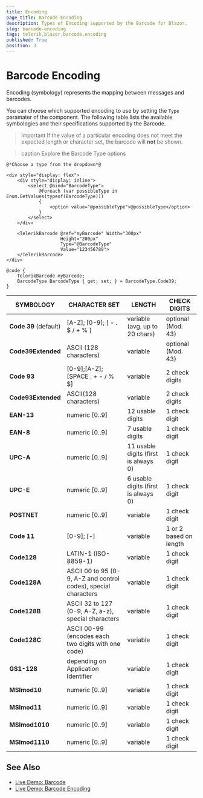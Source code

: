 ```yaml
---
title: Encoding
page_title: Barcode Encoding
description: Types of Encoding supported by the Barcode for Blazor.
slug: barcode-encoding
tags: telerik,blazor,barcode,encoding
published: True
position: 3
---
```


# Barcode Encoding

Encoding (symbology) represents the mapping between messages and barcodes.

You can choose which supported encoding to use by setting the `Type` paramater of the component. The following table lists the available symbologies and their specifications supported by the Barcode.

>important If the value of a particular encoding does not meet the expected length or character set, the barcode will **not** be shown.

>caption Explore the Barcode Type options

````CSHTML
@*Choose a type from the dropdown*@

<div style="display: flex">
    <div style="display: inline">
        <select @bind="BarcodeType">
            @foreach (var possibleType in Enum.GetValues(typeof(BarcodeType)))
            {
                <option value="@possibleType">@possibleType</option>
            }
        </select>
    </div>

    <TelerikBarcode @ref="myBarcode" Width="300px"
                    Height="200px"
                    Type="@BarcodeType"
                    Value="123456789">
    </TelerikBarcode>
</div>

@code {
    TelerikBarcode myBarcode;
    BarcodeType BarcodeType { get; set; } = BarcodeType.Code39;
}
````

| SYMBOLOGY | CHARACTER SET | LENGTH | CHECK DIGITS |
| --------- | ------------- | ------ | ------------ |
| **Code 39** (default) | [A-Z]; [0-9]; [ - . $ / + % ] | variable (avg. up to 20 chars) | optional (Mod. 43) |
| **Code39Extended** | ASCII (128 characters) | variable | optional (Mod. 43) |
| **Code 93** | [0-9];[A-Z];[SPACE . + - / % $] | variable | 2 check digits |
| **Code93Extended** | ASCII(128 characters) | variable | 2 check digits |
| **EAN-13** | numeric [0..9] | 12 usable digits | 1 check digit |
| **EAN-8** | numeric [0..9] | 7 usable digits | 1 check digit |
| **UPC-A** | numeric [0..9] | 11 usable digits (first is always 0) | 1 check digit |
| **UPC-E** | numeric [0..9] | 6 usable digits (first is always 0) | 1 check digit |
| **POSTNET** | numeric [0..9] | variable | 1 check digit |
| **Code 11** | [0-9]; [-] | variable | 1 or 2 based on length |
| **Code128** | LATIN-1 (ISO-8859-1) | variable | 1 check digit |
| **Code128A** | ASCII 00 to 95 (0-9, A-Z and control codes), special characters | variable | 1 check digit |
| **Code128B** | ASCII 32 to 127 (0-9, A-Z, a-z), special characters | variable | 1 check digit |
| **Code128C** | ASCII 00-99 (encodes each two digits with one code) | variable | 1 check digit |
| **GS1-128** | depending on Application Identifier | variable | 1 check digit |
| **MSImod10** | numeric [0..9] | variable | 1 check digit |
| **MSImod11** | numeric [0..9] | variable | 1 check digit |
| **MSImod1010** | numeric [0..9] | variable | 1 check digit |
| **MSImod1110** | numeric [0..9] | variable | 1 check digit |

## See Also

  * [Live Demo: Barcode](https://demos.telerik.com/blazor-ui/barcode/overview)
  * [Live Demo: Barcode Encoding](https://demos.telerik.com/blazor-ui/barcode/encodings)